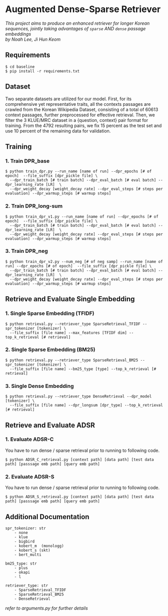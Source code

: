# Augmented Dense-Sparse Retriever

*This project aims to produce an enhanced retriever for longer Korean sequences, jointly taking advantages of `sparse` AND `dense` passage embeddings*<br/>
*by Noah Lee, Ji Hun Keom*<br/>


## Requirements
```
$ cd baseline
$ pip install -r requirements.txt
```

## Dataset
Two separate datasets are utilized for our model. First, for its comprehensive yet representative traits, all the contexts passages are crawled from the Korean Wikipedia Dataset, consisting of a total of 60613 context passages, further preprocessed for effective retrieval. Then, we filter the 3 KLUE/MRC dataset in a {question, context} pair format for training. From the 4792 resulting pairs, we fix 15 percent as the test set and use 10 percent of the remaining data for validation.

## Training
### 1. Train DPR_base
```
$ python train_dpr.py --run_name [name of run] --dpr_epochs [# of epoch]  --file_suffix [dpr_pickle file] \
  --dpr_train_batch [# train batch] --dpr_eval_batch [# eval batch] --dpr_learning_rate [LR]  \
  --dpr_weight_decay [weight_decay rate] --dpr_eval_steps [# steps per evaluation] --dpr_warmup_steps [# warmup steps]
```

### 2. Train DPR_long-sum
```
$ python train_dpr_v1.py --run_name [name of run] --dpr_epochs [# of epoch]  --file_suffix [dpr_pickle file] \
  --dpr_train_batch [# train batch] --dpr_eval_batch [# eval batch] --dpr_learning_rate [LR]  \
  --dpr_weight_decay [weight_decay rate] --dpr_eval_steps [# steps per evaluation] --dpr_warmup_steps [# warmup steps]
```


### 3. Train DPR_neg
```
$ python train_dpr_v2.py --num_neg [# of neg samp] --run_name [name of run] --dpr_epochs [# of epoch]  --file_suffix [dpr_pickle file] \
  --dpr_train_batch [# train batch] --dpr_eval_batch [# eval batch] --dpr_learning_rate [LR]  \
  --dpr_weight_decay [weight_decay rate] --dpr_eval_steps [# steps per evaluation] --dpr_warmup_steps [# warmup steps]
```


## Retrieve and Evaluate Single Embedding 
### 1. Single Sparse Embedding (TFIDF)
```
$ python retrieval.py --retriever_type SparseRetrieval_TFIDF --spr_tokenizer [tokenizer] \ 
  --file_suffix [file name] --max_features [TFIDF dim] --top_k_retrieval [# retrieval]
```

### 2. Single Sparse Embedding (BM25)
```
$ python retrieval.py --retriever_type SparseRetrieval_BM25 --spr_tokenizer [tokenizer] \ 
  --file_suffix [file name] --bm25_type [type] --top_k_retrieval [# retrieval]
```


### 3. Single Dense Embedding
```
$ python retrieval.py --retriever_type DenseRetrieval --dpr_model [tokenizer] \ 
  --file_suffix [file name] --dpr_longsum [dpr_type] --top_k_retrieval [# retrieval]
```


## Retrieve and Evaluate ADSR
### 1. Evaluate ADSR-C
You have to run dense / sparse retrieval prior to running to following code.
```
$ python ADSR_C_retrieval.py [context path] [data path] [test data path] [passsage emb path] [query emb path]
```
### 2. Evaluate ADSR-S
You have to run dense / sparse retrieval prior to running to following code.
```
$ python ADSR_S_retrieval.py [context path] [data path] [test data path] [passsage emb path] [query emb path]
```


## Additional Documentation
```
spr_tokenizer: str
    - none
    - klue
    - bigbird
    - kobert_m  (monologg)
    - kobert_s (skt)
    - bert_multi
    
bm25_type: str
    - plus
    - okapi
    - l

retriever_type: str
    - SparseRetrieval_TFIDF
    - SparseRetrieval_BM25
    - DenseRetrieval
```
*refer to arguments.py for further details*
